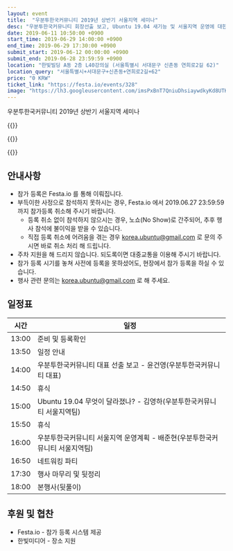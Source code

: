 ```yaml
---
layout: event
title:  "우분투한국커뮤니티 2019년 상반기 서울지역 세미나"
desc: "우분투한국커뮤니티 회장선출 보고, Ubuntu 19.04 새기능 및 서울지역 운영에 대한 논의"
date: 2019-06-11 10:50:00 +0900
start_time: 2019-06-29 14:00:00 +0900
end_time: 2019-06-29 17:30:00 +0900
submit_start: 2019-06-12 00:00:00 +0900
submit_end: 2019-06-28 23:59:59 +0900
location: "한빛빌딩 A동 2층 L40강의실 (서울특별시 서대문구 신촌동 연희로2길 62)"
location_query: "서울특별시+서대문구+신촌동+연희로2길+62"
price: "0 KRW"
ticket_link: "https://festa.io/events/328"
image: "https://lh3.googleusercontent.com/imsPxBnT7QniuDhsiaywdkyKd8UTKuwYoxrg0lLTme5k5ZQzi07e49uiYTCMMc7vWtivKvqfo3JN3s_D3Sl2G2AWwOqS7m56GwaVZ8fBZX5jwxJEEGCTFigxT0V3-1K1SwG-Z0LYnVX-zAKIYX2X-Q16qswevTHFWKi1iJXEZE75bSEVPMEJxdzLP0wmGtTwkOthI7LtRM0jVWlk98Qr87ciX9vK5eVM8G8mSJ0TlSkmvsogOMwh03NppZCcqr12S3SkDxQ8jn5XYOjHis_g4iJuUieHnAwEaJpx7u3BM21zoH4s86DH2afwxxyOV7xz-KxlkdQJN20ZJv4HkhupvGYJq6C5R9JGyE1F-FB9gZc_JhyTP336TSLz4AijRSIZlFzfq0hgBJkwBt7XINm7_lS1T9aA7HEI4gOaGO15y-yCIZc5DuvL40QeurTH0eD61lTfpxQjGnA9vnG6So1TtJ2b1BX4ij2k8PTG8dVzx-y7gLYg17y0OGYSSxkpIz7MOq6h_cQSap2h59TDBSB175BaL0GdaiEX9QWP42Z0xGSKngG4A8aQINc91hXKZe6ZkkI9_ozQNCaimjqq5MXy8lMEyX3kxJtE025fhuyx_FGb49pddYQTJkYuV6TRCN6jch6OisvtOeEkACr7oEI7zNVNJYYV8f8wtcLBk_kOnO9iwg=s642-no"
---
```


우분투한국커뮤니티 2019년 상반기 서울지역 세미나


{{<profile
  heading="우분투한국커뮤니티 대표 선출 보고" bold="윤건영 - 우분투한국커뮤니티 대표"
  desc="2019 우분투한국커뮤니티 대표 선출 보고 및 향후 일정에 대한 발표" >}}

{{<profile  
  heading="Ubuntu 19.04 무엇이 달라졌나? " bold="김영하 - 우분투한국커뮤니티 서울지역팀"
  desc="" >}}

{{<profile  
  heading="우분투한국커뮤니티 서울지역 운영계획" bold="배준현 - 우분투한국커뮤니티 서울지역팀"
  desc="우분투한국커뮤니티 서울지역 운영계획 논의, 질의 응답" >}}

## 안내사항
- 참가 등록은 Festa.io 를 통해 이뤄집니다.
- 부득이한 사정으로 참석하지 못하시는 경우, Festa.io 에서 2019.06.27 23:59:59 까지 참가등록 취소해 주시기 바랍니다.
  - 등록 취소 없이 참석하지 않으시는 경우, 노쇼(No Show)로 간주되어, 추후 행사 참석에 불이익을 받을 수 있습니다.
  - 직접 등록 취소에 어려움을 겪는 경우 korea.ubuntu@gmail.com 로 문의 주시면 바로 취소 처리 해 드립니다.
- 주차 지원을 해 드리지 않습니다. 되도록이면 대중교통을 이용해 주시기 바랍니다.
- 참가 등록 시기를 놓쳐 사전에 등록을 못하셨어도, 현장에서 참가 등록을 하실 수 있습니다.
- 행사 관련 문의는 korea.ubuntu@gmail.com 로 해 주세요.

## 일정표

시간 | 일정
--- | ---
13:00 | 준비 및 등록확인
13:50  | 일정 안내
14:00  | 우분투한국커뮤니티 대표 선출 보고 - 윤건영(우분투한국커뮤니티 대표)
14:50  | 휴식
15:00  | Ubuntu 19.04 무엇이 달라졌나? -  김영하(우분투한국커뮤니티 서울지역팀)
15:50  | 휴식
16:00  | 우분투한국커뮤니티 서울지역 운영계획 - 배준현(우분투한국커뮤니티 서울지역팀)
16:50  | 네트워킹 파티
17:30 | 행사 마무리 및 뒷정리
18:00 | 본행사(뒷풀이)

## 후원 및 협찬
- Festa.io - 참가 등록 시스템 제공
- 한빛미디어 - 장소 지원

